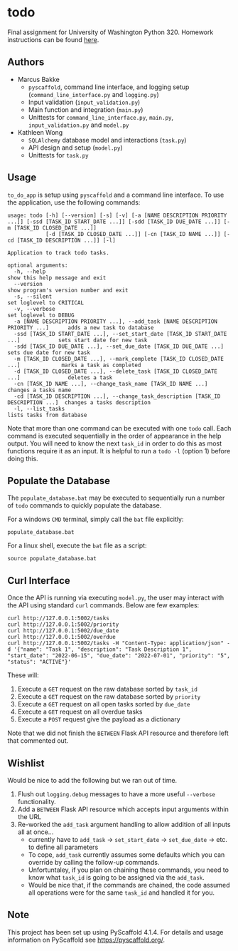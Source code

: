 # todo

Final assignment for University of Washington Python 320. Homework instructions can be found [here](INSTRUCTIONS.md).

## Authors

- Marcus Bakke
    - `pyscaffold`, command line interface, and logging setup (`command_line_interface.py` and `logging.py`)
    - Input validation (`input_validation.py`)
    - Main function and integration (`main.py`)
    - Unittests for `command_line_interface.py`, `main.py`,  `input_validation.py` and `model.py`
- Kathleen Wong
    - `SQLAlchemy` database model and interactions (`task.py`)
    - API design and setup (`model.py`)
    - Unittests for `task.py`

## Usage

`to_do_app` is setup using `pyscaffold` and a command line interface. To use the application, use the following commands:

```
usage: todo [-h] [--version] [-s] [-v] [-a [NAME DESCRIPTION PRIORITY ...]] [-ssd [TASK_ID START_DATE ...]] [-sdd [TASK_ID DUE_DATE ...]] [-m [TASK_ID CLOSED_DATE ...]]
            [-d [TASK_ID CLOSED_DATE ...]] [-cn [TASK_ID NAME ...]] [-cd [TASK_ID DESCRIPTION ...]] [-l]

Application to track todo tasks.

optional arguments:
  -h, --help                                                                          show this help message and exit
  --version                                                                           show program's version number and exit
  -s, --silent                                                                        set loglevel to CRITICAL
  -v, --verbose                                                                       set loglevel to DEBUG
  -a [NAME DESCRIPTION PRIORITY ...], --add_task [NAME DESCRIPTION PRIORITY ...]      adds a new task to database
  -ssd [TASK_ID START_DATE ...], --set_start_date [TASK_ID START_DATE ...]            sets start date for new task
  -sdd [TASK_ID DUE_DATE ...], --set_due_date [TASK_ID DUE_DATE ...]                  sets due date for new task
  -m [TASK_ID CLOSED_DATE ...], --mark_complete [TASK_ID CLOSED_DATE ...]             marks a task as completed
  -d [TASK_ID CLOSED_DATE ...], --delete_task [TASK_ID CLOSED_DATE ...]               deletes a task
  -cn [TASK_ID NAME ...], --change_task_name [TASK_ID NAME ...]                       changes a tasks name
  -cd [TASK_ID DESCRIPTION ...], --change_task_description [TASK_ID DESCRIPTION ...]  changes a tasks description
  -l, --list_tasks                                                                    lists tasks from database
```

Note that more than one command can be executed with one `todo` call. Each command is executed sequentially in the order of appearance in the help output. You will need to know the next `task_id` in order to do this as most functions require it as an input. It is helpful to run a `todo -l` (option 1) before doing this.

## Populate the Database
The `populate_database.bat` may be executed to sequentially run a number of `todo` commands to quickly populate the database.

For a windows `CMD` terminal, simply call the `bat` file explicitly:
```shell
populate_database.bat
```
For a linux shell, execute the `bat` file as a script:
```shell
source populate_database.bat
```

## Curl Interface
Once the API is running via executing `model.py`, the user may interact with the API using standard `curl` commands. Below are few examples:

```
curl http://127.0.0.1:5002/tasks
curl http://127.0.0.1:5002/priority
curl http://127.0.0.1:5002/due_date
curl http://127.0.0.1:5002/overdue
curl http://127.0.0.1:5002/tasks -H "Content-Type: application/json" -d '{"name": "Task 1", "description": "Task Description 1", "start_date": "2022-06-15", "due_date": "2022-07-01", "priority": "5", "status": "ACTIVE"}'
```
These will:
1. Execute a `GET` request on the raw database sorted by `task_id`
1. Execute a `GET` request on the raw database sorted by `priority`
1. Execute a `GET` request on all open tasks sorted by `due_date`
1. Execute a `GET` request on all overdue tasks
1. Execute a `POST` request give the payload as a dictionary

Note that we did not finish the `BETWEEN` Flask API resource and therefore left that commented out.

## Wishlist
Would be nice to add the following but we ran out of time.
1. Flush out `logging.debug` messages to have a more useful `--verbose` functionality.
1. Add a `BETWEEN` Flask API resource which accepts input arguments within the URL
1. Re-worked the `add_task` argument handling to allow addition of all inputs all at once...
    - currently have to `add_task` -> `set_start_date` -> `set_due_date` -> etc. to define all parameters
    - To cope, `add_task` currently assumes some defaults which you can override by calling the follow-up commands.
    - Unfortuntaley, if you plan on chaining these commands, you need to know what `task_id` is going to be assigned via the `add_task`.
    - Would be nice that, if the commands are chained, the code assumed all operations were for the same `task_id` and handled it for you.

<!-- pyscaffold-notes -->

## Note

This project has been set up using PyScaffold 4.1.4. For details and usage
information on PyScaffold see https://pyscaffold.org/.
